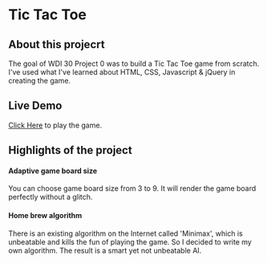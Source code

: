 # Tic Tac Toe
## About this projecrt
The goal of WDI 30 Project 0 was to build a Tic Tac Toe game from scratch. I've used what I've learned about HTML, CSS, Javascript & jQuery in creating the game.

## Live Demo
[Click Here](https://noah1987.github.io/tic-tac-toe/) to play the game.

## Highlights of the project
#### Adaptive game board size
You can choose game board size from 3 to 9. It will render the game board perfectly without a glitch.

#### Home brew algorithm
There is an existing algorithm on the Internet called 'Minimax', which is unbeatable and kills the fun of playing the game.
So I decided to write my own algorithm. The result is a smart yet not unbeatable AI.
